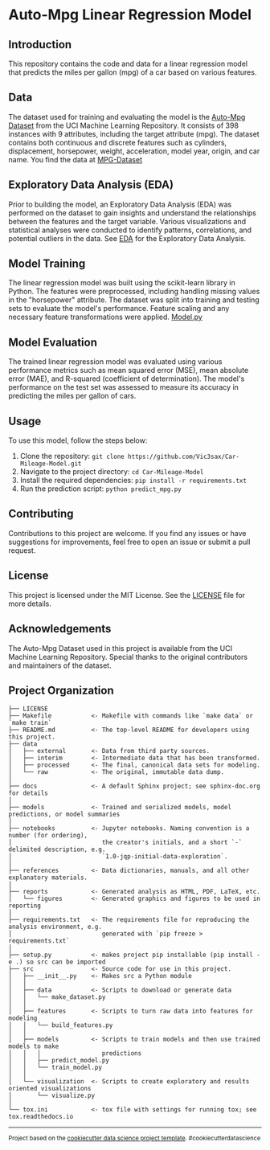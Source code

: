 <!DOCTYPE html>
<html>
<head>
 
</head>
<body>
  <h1>Auto-Mpg Linear Regression Model</h1>
  
  <h2>Introduction</h2>
  <p>
    This repository contains the code and data for a linear regression model that predicts the miles per gallon (mpg) of a car based on various features.
  </p>
  
  <h2>Data</h2>
  <p>
    The dataset used for training and evaluating the model is the <a href="https://archive.ics.uci.edu/ml/datasets/auto+mpg" target="_blank" rel="noopener noreferrer">Auto-Mpg Dataset</a> from the UCI Machine Learning Repository. It consists of 398 instances with 9 attributes, including the target attribute (mpg). The dataset contains both continuous and discrete features such as cylinders, displacement, horsepower, weight, acceleration, model year, origin, and car name. You find the data at <a href="https://www.kaggle.com/datasets/uciml/autompg-dataset">MPG-Dataset</a>

  </p>
  
  <h2>Exploratory Data Analysis (EDA)</h2>
  <p>
    Prior to building the model, an Exploratory Data Analysis (EDA) was performed on the dataset to gain insights and understand the relationships between the features and the target variable. Various visualizations and statistical analyses were conducted to identify patterns, correlations, and potential outliers in the data. See <a href="https://github.com/Vic3sax/Car-Mileage-Model/blob/main/notebooks/visualization.ipynb">EDA</a> for the Exploratory Data Analysis.
  </p>
  
  <h2>Model Training</h2>
  <p>
    The linear regression model was built using the scikit-learn library in Python. The features were preprocessed, including handling missing values in the "horsepower" attribute. The dataset was split into training and testing sets to evaluate the model's performance. Feature scaling and any necessary feature transformations were applied. <a href="https://github.com/Vic3sax/Car-Mileage-Model/blob/main/models/model.ipynb">Model.py</a> 
  </p>
  
  <h2>Model Evaluation</h2>
  <p>
    The trained linear regression model was evaluated using various performance metrics such as mean squared error (MSE), mean absolute error (MAE), and R-squared (coefficient of determination). The model's performance on the test set was assessed to measure its accuracy in predicting the miles per gallon of cars.
  </p>
  
  <h2>Usage</h2>
  <p>
    To use this model, follow the steps below:
    <ol>
      <li>Clone the repository: <code>git clone https://github.com/Vic3sax/Car-Mileage-Model.git</code></li>
      <li>Navigate to the project directory: <code>cd Car-Mileage-Model
</code></li>
      <li>Install the required dependencies: <code>pip install -r requirements.txt</code></li>
      <li>Run the prediction script: <code>python predict_mpg.py</code></li>
    </ol>
  </p>
  
  <h2>Contributing</h2>
  <p>
    Contributions to this project are welcome. If you find any issues or have suggestions for improvements, feel free to open an issue or submit a pull request.
  </p>
  
  <h2>License</h2>
  <p>
    This project is licensed under the MIT License. See the <a href="LICENSE" target="_blank" rel="noopener noreferrer">LICENSE</a> file for more details.
  </p>
  
  <h2>Acknowledgements</h2>
  <p>
    The Auto-Mpg Dataset used in this project is available from the UCI Machine Learning Repository. Special thanks to the original contributors and maintainers of the dataset.
  </p>
</body>
</html>

Project Organization
------------

    ├── LICENSE
    ├── Makefile           <- Makefile with commands like `make data` or `make train`
    ├── README.md          <- The top-level README for developers using this project.
    ├── data
    │   ├── external       <- Data from third party sources.
    │   ├── interim        <- Intermediate data that has been transformed.
    │   ├── processed      <- The final, canonical data sets for modeling.
    │   └── raw            <- The original, immutable data dump.
    │
    ├── docs               <- A default Sphinx project; see sphinx-doc.org for details
    │
    ├── models             <- Trained and serialized models, model predictions, or model summaries
    │
    ├── notebooks          <- Jupyter notebooks. Naming convention is a number (for ordering),
    │                         the creator's initials, and a short `-` delimited description, e.g.
    │                         `1.0-jqp-initial-data-exploration`.
    │
    ├── references         <- Data dictionaries, manuals, and all other explanatory materials.
    │
    ├── reports            <- Generated analysis as HTML, PDF, LaTeX, etc.
    │   └── figures        <- Generated graphics and figures to be used in reporting
    │
    ├── requirements.txt   <- The requirements file for reproducing the analysis environment, e.g.
    │                         generated with `pip freeze > requirements.txt`
    │
    ├── setup.py           <- makes project pip installable (pip install -e .) so src can be imported
    ├── src                <- Source code for use in this project.
    │   ├── __init__.py    <- Makes src a Python module
    │   │
    │   ├── data           <- Scripts to download or generate data
    │   │   └── make_dataset.py
    │   │
    │   ├── features       <- Scripts to turn raw data into features for modeling
    │   │   └── build_features.py
    │   │
    │   ├── models         <- Scripts to train models and then use trained models to make
    │   │   │                 predictions
    │   │   ├── predict_model.py
    │   │   └── train_model.py
    │   │
    │   └── visualization  <- Scripts to create exploratory and results oriented visualizations
    │       └── visualize.py
    │
    └── tox.ini            <- tox file with settings for running tox; see tox.readthedocs.io


--------

<p><small>Project based on the <a target="_blank" href="https://drivendata.github.io/cookiecutter-data-science/">cookiecutter data science project template</a>. #cookiecutterdatascience</small></p>
